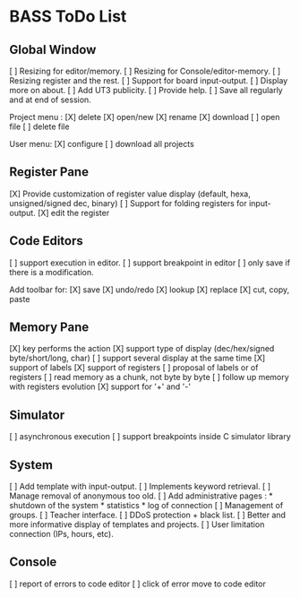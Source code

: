 # BASS ToDo List

## Global Window

[ ] Resizing for editor/memory.
[ ] Resizing for Console/editor-memory.
[ ] Resizing register and the rest.
[ ] Support for board input-output.
[ ] Display more on about.
[ ] Add UT3 publicity.
[ ] Provide help.
[ ] Save all regularly and at end of session.

Project menu :
[X] delete
[X] open/new
[X] rename
[X] download
[ ] open file
[ ] delete file

User menu:
[X] configure
[ ] download all projects


## Register Pane

[X] Provide customization of register value display
	(default, hexa, unsigned/signed dec, binary)
[ ] Support for folding registers for input-output.
[X] edit the register


## Code Editors

[ ] support execution in editor.
[ ] support breakpoint in editor
[ ] only save if there is a modification.

Add toolbar for:
[X] save
[X] undo/redo
[X] lookup
[X] replace
[X] cut, copy, paste


## Memory Pane

[X] <enter> key performs the action
[X] support type of display (dec/hex/signed byte/short/long, char)
[ ] support several display at the same time
[X] support of labels
[X] support of registers
[ ] proposal of labels or of registers
[ ] read memory as a chunk, not byte by byte
[ ] follow up memory with registers evolution
[X] support for '+' and '-'

## Simulator

[ ] asynchronous execution
[ ] support breakpoints inside C simulator library


## System

[ ] Add template with input-output.
[ ] Implements keyword retrieval.
[ ] Manage removal of anonymous too old.
[ ] Add administrative pages :
	* shutdown of the system
	* statistics
	* log of connection
[ ] Management of groups.
[ ] Teacher interface.
[ ] DDoS protection + black list.
[ ] Better and more informative display of templates and projects.
[ ] User limitation connection (IPs, hours, etc).


## Console

[ ] report of errors to code editor
[ ] click of error move to code editor
